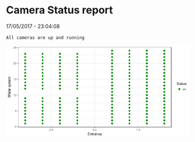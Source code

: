 Camera Status report
================
17/05/2017 - 23:04:08

    All cameras are up and running

![](camreport_files/figure-markdown_github/unnamed-chunk-2-1.png)
